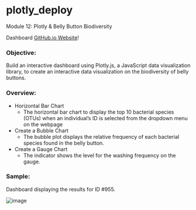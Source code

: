 # plotly_deploy
Module 12: Plotly &amp; Belly Button Biodiversity


Dashboard [GitHub.io Website](https://gshanthibushan.github.io/plotly_deploy/)!

### Objective:

Build an interactive dashboard using Plotly.js, a JavaScript data visualization library, to create an interactive data visualization on the biodiversity of belly buttons.  

### Overview:

- Horizontal Bar Chart
  - The horizontal bar chart to display the top 10 bacterial species (OTUs) when an individual’s ID is selected from the dropdown menu on the webpage
- Create a Bubble Chart
  - The bubble plot displays the relative frequency of each bacterial species found in the belly button. 
- Create a Gauge Chart
  - The indicator shows the level for the washing frequency on the gauge.

### Sample:
Dashboard displaying the results for ID #955.

![image](https://user-images.githubusercontent.com/79486450/126611813-83f49dc1-10b5-48ff-a4bb-612f007654e5.png)
